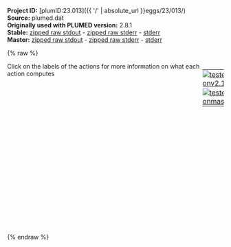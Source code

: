**Project ID:** [plumID:23.013]({{ '/' | absolute_url }}eggs/23/013/)  
**Source:** plumed.dat  
**Originally used with PLUMED version:** 2.8.1  
**Stable:** [zipped raw stdout](plumed.dat.plumed.stdout.txt.zip) - [zipped raw stderr](plumed.dat.plumed.stderr.txt.zip) - [stderr](plumed.dat.plumed.stderr)  
**Master:** [zipped raw stdout](plumed.dat.plumed_master.stdout.txt.zip) - [zipped raw stderr](plumed.dat.plumed_master.stderr.txt.zip) - [stderr](plumed.dat.plumed_master.stderr)  

{% raw %}
<div style="width: 100%; float:left">
<div style="width: 90%; float:left" id="value_details_data/plumed.dat"> Click on the labels of the actions for more information on what each action computes </div>
<div style="width: 10%; float:left"><table><tr><td style="padding:1px"><a href="plumed.dat.plumed.stderr"><img src="https://img.shields.io/badge/v2.10-passing-green.svg" alt="tested onv2.10" /></a></td></tr><tr><td style="padding:1px"><a href="plumed.dat.plumed_master.stderr"><img src="https://img.shields.io/badge/master-passing-green.svg" alt="tested onmaster" /></a></td></tr></table></div></div>
<pre style="width=97%;">
<span style="color:blue" class="comment">#RESTART</span>
<span class="plumedtooltip" style="color:green">UNITS<span class="right">This command sets the internal units for the code. <a href="https://www.plumed.org/doc-master/user-doc/html/_u_n_i_t_s.html" style="color:green">More details</a><i></i></span></span> <span class="plumedtooltip">LENGTH<span class="right">the units of lengths<i></i></span></span>=nm <span class="plumedtooltip">TIME<span class="right">the units of time<i></i></span></span>=ps <span class="plumedtooltip">ENERGY<span class="right">the units of energy<i></i></span></span>=kj/mol
<span style="display:none;" id="data/plumed.dat">The UNITS action with label <b></b> calculates something</span><span class="plumedtooltip" style="color:green">TIME<span class="right">retrieve the time of the simulation to be used elsewhere <a href="https://www.plumed.org/doc-master/user-doc/html/_t_i_m_e.html" style="color:green">More details</a><i></i></span></span> <span class="plumedtooltip">LABEL<span class="right">a label for the action so that its output can be referenced in the input to other actions<i></i></span></span>=<b name="data/plumed.dattim" onclick='showPath("data/plumed.dat","data/plumed.dattim","data/plumed.dattim","black")'>tim</b><span style="display:none;" id="data/plumed.dattim">The TIME action with label <b>tim</b> calculates the following quantities:<table  align="center" frame="void" width="95%" cellpadding="5%"><tr><td width="5%"><b> Quantity </b>  </td><td width="5%"><b> Type </b>  </td><td><b> Description </b> </td></tr><tr><td width="5%">tim</td><td width="5%"><font color="black">scalar</font></td><td>the time since the start of the trajectory</td></tr></table></span>
<span class="plumedtooltip" style="color:green">PATHMSD<span class="right">This Colvar calculates path collective variables. <a href="https://www.plumed.org/doc-master/user-doc/html/_p_a_t_h_m_s_d.html" style="color:green">More details</a><i></i></span></span> <span class="plumedtooltip">REFERENCE<span class="right">the pdb is needed to provide the various milestones<i></i></span></span>=sting-traj-based-path-CA+MET-SD.pdb <span class="plumedtooltip">LAMBDA<span class="right">the lambda parameter is needed for smoothing, is in the units of plumed<i></i></span></span>=1158 <span class="plumedtooltip">NEIGH_STRIDE<span class="right">how often the neighbor list needs to be calculated in time units<i></i></span></span>=4 <span class="plumedtooltip">NEIGH_SIZE<span class="right">size of the neighbor list<i></i></span></span>=8 <span class="plumedtooltip">LABEL<span class="right">a label for the action so that its output can be referenced in the input to other actions<i></i></span></span>=<b name="data/plumed.datpath" onclick='showPath("data/plumed.dat","data/plumed.datpath","data/plumed.datpath","black")'>path</b><span style="display:none;" id="data/plumed.datpath">The PATHMSD action with label <b>path</b> calculates the following quantities:<table  align="center" frame="void" width="95%" cellpadding="5%"><tr><td width="5%"><b> Quantity </b>  </td><td width="5%"><b> Type </b>  </td><td><b> Description </b> </td></tr><tr><td width="5%">path.sss</td><td width="5%"><font color="black">scalar</font></td><td>the position on the path</td></tr><tr><td width="5%">path.zzz</td><td width="5%"><font color="black">scalar</font></td><td>the distance from the path</td></tr></table></span>
<span class="plumedtooltip" style="color:green">CUSTOM<span class="right">Calculate a combination of variables using a custom expression. <a href="https://www.plumed.org/doc-master/user-doc/html/_c_u_s_t_o_m.html" style="color:green">More details</a><i></i></span></span> <span class="plumedtooltip">ARG<span class="right">the values input to this function<i></i></span></span>=<b name="data/plumed.datpath">path.zzz</b> <span class="plumedtooltip">FUNC<span class="right">the function you wish to evaluate<i></i></span></span>=sqrt(x) <span class="plumedtooltip">PERIODIC<span class="right">if the output of your function is periodic then you should specify the periodicity of the function<i></i></span></span>=NO <span class="plumedtooltip">LABEL<span class="right">a label for the action so that its output can be referenced in the input to other actions<i></i></span></span>=<b name="data/plumed.datpath_z" onclick='showPath("data/plumed.dat","data/plumed.datpath_z","data/plumed.datpath_z","black")'>path_z</b><span style="display:none;" id="data/plumed.datpath_z">The CUSTOM action with label <b>path_z</b> calculates the following quantities:<table  align="center" frame="void" width="95%" cellpadding="5%"><tr><td width="5%"><b> Quantity </b>  </td><td width="5%"><b> Type </b>  </td><td><b> Description </b> </td></tr><tr><td width="5%">path_z</td><td width="5%"><font color="black">scalar</font></td><td>an arbitrary function</td></tr></table></span>
<span id="data/plumed.datdefdrr_short"><span class="plumedtooltip" style="color:green">DRR<span class="right">Used to performed extended-system adaptive biasing force(eABF) This action has <a class="toggler" href='javascript:;' onclick='toggleDisplay("data/plumed.datdefdrr");'>hidden defaults</a>. <a href="https://www.plumed.org/doc-master/user-doc/html/_d_r_r.html">More details</a><i></i></span></span> <span class="plumedtooltip">ARG<span class="right">the labels of the scalars on which the bias will act<i></i></span></span>=<b name="data/plumed.datpath">path.sss</b> <span class="plumedtooltip">FULLSAMPLES<span class="right"> number of samples in a bin prior to application of the ABF<i></i></span></span>=2000 <span class="plumedtooltip">GRID_MIN<span class="right">the lower bounds for the grid (GRID_BIN or GRID_SPACING should be specified)<i></i></span></span>=1 <span class="plumedtooltip">GRID_MAX<span class="right">the upper bounds for the grid (GRID_BIN or GRID_SPACING should be specified)<i></i></span></span>=32 <span class="plumedtooltip">GRID_SPACING<span class="right">the approximate grid spacing (to be used as an alternative or together with GRID_BIN)<i></i></span></span>=0.05 <span class="plumedtooltip">TEMP<span class="right">the system temperature - needed when FRICTION is present<i></i></span></span>=310 <span class="plumedtooltip">FRICTION<span class="right"> add a friction to the variable, similar to extended Langevin Damping in Colvars<i></i></span></span>=8.0 <span class="plumedtooltip">TAU<span class="right"> specifies relaxation time on each of variables are, similar to extended Time Constant in Colvars<i></i></span></span>=0.5 <span class="plumedtooltip">TEXTOUTPUT<span class="right"> use text output for grad and count files instead of boost::serialization binary output<i></i></span></span> <span class="plumedtooltip">OUTPUTFREQ<span class="right">write results to a file every N steps<i></i></span></span>=250000 <span class="plumedtooltip">HISTORYFREQ<span class="right">save history to a file every N steps<i></i></span></span>=2500000 <span class="plumedtooltip">DRR_RFILE<span class="right">specifies the restart file (<i></i></span></span>=drr <span class="plumedtooltip">LABEL<span class="right">a label for the action so that its output can be referenced in the input to other actions<i></i></span></span>=<b name="data/plumed.datdrr" onclick='showPath("data/plumed.dat","data/plumed.datdrr","data/plumed.datdrr","black")'>drr</b><span style="display:none;" id="data/plumed.datdrr">The DRR action with label <b>drr</b> calculates the following quantities:<table  align="center" frame="void" width="95%" cellpadding="5%"><tr><td width="5%"><b> Quantity </b>  </td><td width="5%"><b> Type </b>  </td><td><b> Description </b> </td></tr><tr><td width="5%">drr.bias</td><td width="5%"><font color="black">scalar</font></td><td>the instantaneous value of the bias potential</td></tr><tr><td width="5%">drr.path.sss_fict</td><td width="5%"><font color="black">scalar</font></td><td>one or multiple instances of this quantity can be referenced elsewhere in the input file. These quantities will named with the arguments of the bias followed by the character string _tilde. It is possible to add forces on these variable. This particular component measures this quantity for the input CV named path.sss</td></tr><tr><td width="5%">drr.path.sss_vfict</td><td width="5%"><font color="black">scalar</font></td><td>one or multiple instances of this quantity can be referenced elsewhere in the input file. These quantities will named with the arguments of the bias followed by the character string _tilde. It is NOT possible to add forces on these variable. This particular component measures this quantity for the input CV named path.sss</td></tr><tr><td width="5%">drr.path.sss_biasforce</td><td width="5%"><font color="black">scalar</font></td><td>The bias force from eABF/DRR of the fictitious particle. This particular component measures this quantity for the input CV named path.sss</td></tr><tr><td width="5%">drr.path.sss_springforce</td><td width="5%"><font color="black">scalar</font></td><td>Spring force between real CVs and extended CVs This particular component measures this quantity for the input CV named path.sss</td></tr><tr><td width="5%">drr.path.sss_fictNoPBC</td><td width="5%"><font color="black">scalar</font></td><td>the positions of fictitious particles (without PBC). This particular component measures this quantity for the input CV named path.sss</td></tr></table></span>
</span><span id="data/plumed.datdefdrr_long" style="display:none;"><span class="plumedtooltip" style="color:green">DRR<span class="right">Used to performed extended-system adaptive biasing force(eABF) This action uses the <a class="toggler" href='javascript:;' onclick='toggleDisplay("data/plumed.datdefdrr");'>defaults shown here</a>. <a href="https://www.plumed.org/doc-master/user-doc/html/_d_r_r.html">More details</a><i></i></span></span> <span class="plumedtooltip">ARG<span class="right">the labels of the scalars on which the bias will act<i></i></span></span>=<b name="data/plumed.datpath">path.sss</b> <span class="plumedtooltip">FULLSAMPLES<span class="right"> number of samples in a bin prior to application of the ABF<i></i></span></span>=2000 <span class="plumedtooltip">GRID_MIN<span class="right">the lower bounds for the grid (GRID_BIN or GRID_SPACING should be specified)<i></i></span></span>=1 <span class="plumedtooltip">GRID_MAX<span class="right">the upper bounds for the grid (GRID_BIN or GRID_SPACING should be specified)<i></i></span></span>=32 <span class="plumedtooltip">GRID_SPACING<span class="right">the approximate grid spacing (to be used as an alternative or together with GRID_BIN)<i></i></span></span>=0.05 <span class="plumedtooltip">TEMP<span class="right">the system temperature - needed when FRICTION is present<i></i></span></span>=310 <span class="plumedtooltip">FRICTION<span class="right"> add a friction to the variable, similar to extended Langevin Damping in Colvars<i></i></span></span>=8.0 <span class="plumedtooltip">TAU<span class="right"> specifies relaxation time on each of variables are, similar to extended Time Constant in Colvars<i></i></span></span>=0.5 <span class="plumedtooltip">TEXTOUTPUT<span class="right"> use text output for grad and count files instead of boost::serialization binary output<i></i></span></span> <span class="plumedtooltip">OUTPUTFREQ<span class="right">write results to a file every N steps<i></i></span></span>=250000 <span class="plumedtooltip">HISTORYFREQ<span class="right">save history to a file every N steps<i></i></span></span>=2500000 <span class="plumedtooltip">DRR_RFILE<span class="right">specifies the restart file (<i></i></span></span>=<b name="data/plumed.datdrr">drr</b> <span class="plumedtooltip">LABEL<span class="right">a label for the action so that its output can be referenced in the input to other actions<i></i></span></span>=<b name="data/plumed.datdrr" onclick='showPath("data/plumed.dat","data/plumed.datdrr","data/plumed.datdrr","black")'>drr</b>  <span class="plumedtooltip">REFLECTINGWALL<span class="right"> whether add reflecting walls for each CV at GRID_MIN and GRID_MAX<i></i></span></span>=0 <span class="plumedtooltip">MAXFACTOR<span class="right"> maximum scaling factor of biasing force<i></i></span></span>=1.0
</span><span class="plumedtooltip" style="color:green">METAD<span class="right">Used to performed metadynamics on one or more collective variables. <a href="https://www.plumed.org/doc-master/user-doc/html/_m_e_t_a_d.html" style="color:green">More details</a><i></i></span></span> <span class="plumedtooltip">ARG<span class="right">the labels of the scalars on which the bias will act<i></i></span></span>=<b name="data/plumed.datdrr">drr.path.sss_fict</b> <span class="plumedtooltip">SIGMA<span class="right">the widths of the Gaussian hills<i></i></span></span>=0.25 <span class="plumedtooltip">HEIGHT<span class="right">the heights of the Gaussian hills<i></i></span></span>=1.8 <span class="plumedtooltip">PACE<span class="right">the frequency for hill addition<i></i></span></span>=500 <span class="plumedtooltip">GRID_MIN<span class="right">the lower bounds for the grid<i></i></span></span>=0 <span class="plumedtooltip">GRID_MAX<span class="right">the upper bounds for the grid<i></i></span></span>=33 <span class="plumedtooltip">GRID_SPACING<span class="right">the approximate grid spacing (to be used as an alternative or together with GRID_BIN)<i></i></span></span>=0.05 <span class="plumedtooltip">BIASFACTOR<span class="right">use well tempered metadynamics and use this bias factor<i></i></span></span>=20 <span class="plumedtooltip">TEMP<span class="right">the system temperature - this is only needed if you are doing well-tempered metadynamics<i></i></span></span>=310 <span class="plumedtooltip">FILE<span class="right"> a file in which the list of added hills is stored<i></i></span></span>=HILLS <span class="plumedtooltip">LABEL<span class="right">a label for the action so that its output can be referenced in the input to other actions<i></i></span></span>=<b name="data/plumed.datmetad" onclick='showPath("data/plumed.dat","data/plumed.datmetad","data/plumed.datmetad","black")'>metad</b><span style="display:none;" id="data/plumed.datmetad">The METAD action with label <b>metad</b> calculates the following quantities:<table  align="center" frame="void" width="95%" cellpadding="5%"><tr><td width="5%"><b> Quantity </b>  </td><td width="5%"><b> Type </b>  </td><td><b> Description </b> </td></tr><tr><td width="5%">metad.bias</td><td width="5%"><font color="black">scalar</font></td><td>the instantaneous value of the bias potential</td></tr></table></span>
<span class="plumedtooltip" style="color:green">CUSTOM<span class="right">Calculate a combination of variables using a custom expression. <a href="https://www.plumed.org/doc-master/user-doc/html/_c_u_s_t_o_m.html" style="color:green">More details</a><i></i></span></span> <span class="plumedtooltip">ARG<span class="right">the values input to this function<i></i></span></span>=<b name="data/plumed.dattim">tim</b> <span class="plumedtooltip">FUNC<span class="right">the function you wish to evaluate<i></i></span></span>=0.5*(erf((200-x)*0.1)+1) <span class="plumedtooltip">PERIODIC<span class="right">if the output of your function is periodic then you should specify the periodicity of the function<i></i></span></span>=NO <span class="plumedtooltip">LABEL<span class="right">a label for the action so that its output can be referenced in the input to other actions<i></i></span></span>=<b name="data/plumed.datstp1" onclick='showPath("data/plumed.dat","data/plumed.datstp1","data/plumed.datstp1","black")'>stp1</b><span style="display:none;" id="data/plumed.datstp1">The CUSTOM action with label <b>stp1</b> calculates the following quantities:<table  align="center" frame="void" width="95%" cellpadding="5%"><tr><td width="5%"><b> Quantity </b>  </td><td width="5%"><b> Type </b>  </td><td><b> Description </b> </td></tr><tr><td width="5%">stp1</td><td width="5%"><font color="black">scalar</font></td><td>an arbitrary function</td></tr></table></span>
<span class="plumedtooltip" style="color:green">CUSTOM<span class="right">Calculate a combination of variables using a custom expression. <a href="https://www.plumed.org/doc-master/user-doc/html/_c_u_s_t_o_m.html" style="color:green">More details</a><i></i></span></span> <span class="plumedtooltip">ARG<span class="right">the values input to this function<i></i></span></span>=<b name="data/plumed.dattim">tim</b> <span class="plumedtooltip">FUNC<span class="right">the function you wish to evaluate<i></i></span></span>=0.5*(erf((x-200)*0.1)+1) <span class="plumedtooltip">PERIODIC<span class="right">if the output of your function is periodic then you should specify the periodicity of the function<i></i></span></span>=NO <span class="plumedtooltip">LABEL<span class="right">a label for the action so that its output can be referenced in the input to other actions<i></i></span></span>=<b name="data/plumed.datstp2" onclick='showPath("data/plumed.dat","data/plumed.datstp2","data/plumed.datstp2","black")'>stp2</b><span style="display:none;" id="data/plumed.datstp2">The CUSTOM action with label <b>stp2</b> calculates the following quantities:<table  align="center" frame="void" width="95%" cellpadding="5%"><tr><td width="5%"><b> Quantity </b>  </td><td width="5%"><b> Type </b>  </td><td><b> Description </b> </td></tr><tr><td width="5%">stp2</td><td width="5%"><font color="black">scalar</font></td><td>an arbitrary function</td></tr></table></span>
<span class="plumedtooltip" style="color:green">CUSTOM<span class="right">Calculate a combination of variables using a custom expression. <a href="https://www.plumed.org/doc-master/user-doc/html/_c_u_s_t_o_m.html" style="color:green">More details</a><i></i></span></span> <span class="plumedtooltip">ARG<span class="right">the values input to this function<i></i></span></span>=<b name="data/plumed.dattim">tim</b> <span class="plumedtooltip">FUNC<span class="right">the function you wish to evaluate<i></i></span></span>=0.5*(erf((300-x)*0.1)+1) <span class="plumedtooltip">PERIODIC<span class="right">if the output of your function is periodic then you should specify the periodicity of the function<i></i></span></span>=NO <span class="plumedtooltip">LABEL<span class="right">a label for the action so that its output can be referenced in the input to other actions<i></i></span></span>=<b name="data/plumed.datstp3" onclick='showPath("data/plumed.dat","data/plumed.datstp3","data/plumed.datstp3","black")'>stp3</b><span style="display:none;" id="data/plumed.datstp3">The CUSTOM action with label <b>stp3</b> calculates the following quantities:<table  align="center" frame="void" width="95%" cellpadding="5%"><tr><td width="5%"><b> Quantity </b>  </td><td width="5%"><b> Type </b>  </td><td><b> Description </b> </td></tr><tr><td width="5%">stp3</td><td width="5%"><font color="black">scalar</font></td><td>an arbitrary function</td></tr></table></span>
<span class="plumedtooltip" style="color:green">CUSTOM<span class="right">Calculate a combination of variables using a custom expression. <a href="https://www.plumed.org/doc-master/user-doc/html/_c_u_s_t_o_m.html" style="color:green">More details</a><i></i></span></span> <span class="plumedtooltip">ARG<span class="right">the values input to this function<i></i></span></span>=<b name="data/plumed.dattim">tim</b> <span class="plumedtooltip">FUNC<span class="right">the function you wish to evaluate<i></i></span></span>=0.5*(erf((x-300)*0.1)+1) <span class="plumedtooltip">PERIODIC<span class="right">if the output of your function is periodic then you should specify the periodicity of the function<i></i></span></span>=NO <span class="plumedtooltip">LABEL<span class="right">a label for the action so that its output can be referenced in the input to other actions<i></i></span></span>=<b name="data/plumed.datstp4" onclick='showPath("data/plumed.dat","data/plumed.datstp4","data/plumed.datstp4","black")'>stp4</b><span style="display:none;" id="data/plumed.datstp4">The CUSTOM action with label <b>stp4</b> calculates the following quantities:<table  align="center" frame="void" width="95%" cellpadding="5%"><tr><td width="5%"><b> Quantity </b>  </td><td width="5%"><b> Type </b>  </td><td><b> Description </b> </td></tr><tr><td width="5%">stp4</td><td width="5%"><font color="black">scalar</font></td><td>an arbitrary function</td></tr></table></span>
<span class="plumedtooltip" style="color:green">CUSTOM<span class="right">Calculate a combination of variables using a custom expression. <a href="https://www.plumed.org/doc-master/user-doc/html/_c_u_s_t_o_m.html" style="color:green">More details</a><i></i></span></span> <span class="plumedtooltip">ARG<span class="right">the values input to this function<i></i></span></span>=<b name="data/plumed.dattim">tim</b> <span class="plumedtooltip">FUNC<span class="right">the function you wish to evaluate<i></i></span></span>=0.5*(erf((400-x)*0.1)+1) <span class="plumedtooltip">PERIODIC<span class="right">if the output of your function is periodic then you should specify the periodicity of the function<i></i></span></span>=NO <span class="plumedtooltip">LABEL<span class="right">a label for the action so that its output can be referenced in the input to other actions<i></i></span></span>=<b name="data/plumed.datstp5" onclick='showPath("data/plumed.dat","data/plumed.datstp5","data/plumed.datstp5","black")'>stp5</b><span style="display:none;" id="data/plumed.datstp5">The CUSTOM action with label <b>stp5</b> calculates the following quantities:<table  align="center" frame="void" width="95%" cellpadding="5%"><tr><td width="5%"><b> Quantity </b>  </td><td width="5%"><b> Type </b>  </td><td><b> Description </b> </td></tr><tr><td width="5%">stp5</td><td width="5%"><font color="black">scalar</font></td><td>an arbitrary function</td></tr></table></span>
<span class="plumedtooltip" style="color:green">CUSTOM<span class="right">Calculate a combination of variables using a custom expression. <a href="https://www.plumed.org/doc-master/user-doc/html/_c_u_s_t_o_m.html" style="color:green">More details</a><i></i></span></span> <span class="plumedtooltip">ARG<span class="right">the values input to this function<i></i></span></span>=<b name="data/plumed.dattim">tim</b> <span class="plumedtooltip">FUNC<span class="right">the function you wish to evaluate<i></i></span></span>=0.5*(erf((x-400)*0.1)+1) <span class="plumedtooltip">PERIODIC<span class="right">if the output of your function is periodic then you should specify the periodicity of the function<i></i></span></span>=NO <span class="plumedtooltip">LABEL<span class="right">a label for the action so that its output can be referenced in the input to other actions<i></i></span></span>=<b name="data/plumed.datstp6" onclick='showPath("data/plumed.dat","data/plumed.datstp6","data/plumed.datstp6","black")'>stp6</b><span style="display:none;" id="data/plumed.datstp6">The CUSTOM action with label <b>stp6</b> calculates the following quantities:<table  align="center" frame="void" width="95%" cellpadding="5%"><tr><td width="5%"><b> Quantity </b>  </td><td width="5%"><b> Type </b>  </td><td><b> Description </b> </td></tr><tr><td width="5%">stp6</td><td width="5%"><font color="black">scalar</font></td><td>an arbitrary function</td></tr></table></span>
<span class="plumedtooltip" style="color:green">CUSTOM<span class="right">Calculate a combination of variables using a custom expression. <a href="https://www.plumed.org/doc-master/user-doc/html/_c_u_s_t_o_m.html" style="color:green">More details</a><i></i></span></span> <span class="plumedtooltip">ARG<span class="right">the values input to this function<i></i></span></span>=<b name="data/plumed.dattim">tim</b> <span class="plumedtooltip">FUNC<span class="right">the function you wish to evaluate<i></i></span></span>=0.5*(erf((500-x)*0.1)+1) <span class="plumedtooltip">PERIODIC<span class="right">if the output of your function is periodic then you should specify the periodicity of the function<i></i></span></span>=NO <span class="plumedtooltip">LABEL<span class="right">a label for the action so that its output can be referenced in the input to other actions<i></i></span></span>=<b name="data/plumed.datstp7" onclick='showPath("data/plumed.dat","data/plumed.datstp7","data/plumed.datstp7","black")'>stp7</b><span style="display:none;" id="data/plumed.datstp7">The CUSTOM action with label <b>stp7</b> calculates the following quantities:<table  align="center" frame="void" width="95%" cellpadding="5%"><tr><td width="5%"><b> Quantity </b>  </td><td width="5%"><b> Type </b>  </td><td><b> Description </b> </td></tr><tr><td width="5%">stp7</td><td width="5%"><font color="black">scalar</font></td><td>an arbitrary function</td></tr></table></span>
<span class="plumedtooltip" style="color:green">CUSTOM<span class="right">Calculate a combination of variables using a custom expression. <a href="https://www.plumed.org/doc-master/user-doc/html/_c_u_s_t_o_m.html" style="color:green">More details</a><i></i></span></span> <span class="plumedtooltip">ARG<span class="right">the values input to this function<i></i></span></span>=<b name="data/plumed.dattim">tim</b> <span class="plumedtooltip">FUNC<span class="right">the function you wish to evaluate<i></i></span></span>=0.5*(erf((x-500)*0.1)+1) <span class="plumedtooltip">PERIODIC<span class="right">if the output of your function is periodic then you should specify the periodicity of the function<i></i></span></span>=NO <span class="plumedtooltip">LABEL<span class="right">a label for the action so that its output can be referenced in the input to other actions<i></i></span></span>=<b name="data/plumed.datstp8" onclick='showPath("data/plumed.dat","data/plumed.datstp8","data/plumed.datstp8","black")'>stp8</b><span style="display:none;" id="data/plumed.datstp8">The CUSTOM action with label <b>stp8</b> calculates the following quantities:<table  align="center" frame="void" width="95%" cellpadding="5%"><tr><td width="5%"><b> Quantity </b>  </td><td width="5%"><b> Type </b>  </td><td><b> Description </b> </td></tr><tr><td width="5%">stp8</td><td width="5%"><font color="black">scalar</font></td><td>an arbitrary function</td></tr></table></span>
<span class="plumedtooltip" style="color:green">CUSTOM<span class="right">Calculate a combination of variables using a custom expression. <a href="https://www.plumed.org/doc-master/user-doc/html/_c_u_s_t_o_m.html" style="color:green">More details</a><i></i></span></span> <span class="plumedtooltip">ARG<span class="right">the values input to this function<i></i></span></span>=<b name="data/plumed.datstp1">stp1</b>,<b name="data/plumed.datstp2">stp2</b>,<b name="data/plumed.datstp3">stp3</b>,<b name="data/plumed.datstp4">stp4</b>,<b name="data/plumed.datstp5">stp5</b>,<b name="data/plumed.datstp6">stp6</b>,<b name="data/plumed.datstp7">stp7</b>,<b name="data/plumed.datstp8">stp8</b> <span class="plumedtooltip">VAR<span class="right">the names to give each of the arguments in the function<i></i></span></span>=x1,x2,x3,x4,x5,x6,x7,x8 <span class="plumedtooltip">FUNC<span class="right">the function you wish to evaluate<i></i></span></span>=0.15*x1+0.125*x2*x3+0.1*x4*x5+0.075*x6*x7+0.05*x8 <span class="plumedtooltip">PERIODIC<span class="right">if the output of your function is periodic then you should specify the periodicity of the function<i></i></span></span>=NO <span class="plumedtooltip">LABEL<span class="right">a label for the action so that its output can be referenced in the input to other actions<i></i></span></span>=<b name="data/plumed.datmax_z" onclick='showPath("data/plumed.dat","data/plumed.datmax_z","data/plumed.datmax_z","black")'>max_z</b><span style="display:none;" id="data/plumed.datmax_z">The CUSTOM action with label <b>max_z</b> calculates the following quantities:<table  align="center" frame="void" width="95%" cellpadding="5%"><tr><td width="5%"><b> Quantity </b>  </td><td width="5%"><b> Type </b>  </td><td><b> Description </b> </td></tr><tr><td width="5%">max_z</td><td width="5%"><font color="black">scalar</font></td><td>an arbitrary function</td></tr></table></span>
<span class="plumedtooltip" style="color:green">CUSTOM<span class="right">Calculate a combination of variables using a custom expression. <a href="https://www.plumed.org/doc-master/user-doc/html/_c_u_s_t_o_m.html" style="color:green">More details</a><i></i></span></span> <span class="plumedtooltip">ARG<span class="right">the values input to this function<i></i></span></span>=<b name="data/plumed.datpath_z">path_z</b>,<b name="data/plumed.datmax_z">max_z</b> <span class="plumedtooltip">FUNC<span class="right">the function you wish to evaluate<i></i></span></span>=(y-x)^-1 <span class="plumedtooltip">PERIODIC<span class="right">if the output of your function is periodic then you should specify the periodicity of the function<i></i></span></span>=NO <span class="plumedtooltip">LABEL<span class="right">a label for the action so that its output can be referenced in the input to other actions<i></i></span></span>=<b name="data/plumed.datuwz_arg" onclick='showPath("data/plumed.dat","data/plumed.datuwz_arg","data/plumed.datuwz_arg","black")'>uwz_arg</b><span style="display:none;" id="data/plumed.datuwz_arg">The CUSTOM action with label <b>uwz_arg</b> calculates the following quantities:<table  align="center" frame="void" width="95%" cellpadding="5%"><tr><td width="5%"><b> Quantity </b>  </td><td width="5%"><b> Type </b>  </td><td><b> Description </b> </td></tr><tr><td width="5%">uwz_arg</td><td width="5%"><font color="black">scalar</font></td><td>an arbitrary function</td></tr></table></span>
<span class="plumedtooltip" style="color:green">BIASVALUE<span class="right">Takes the value of one variable and use it as a bias <a href="https://www.plumed.org/doc-master/user-doc/html/_b_i_a_s_v_a_l_u_e.html" style="color:green">More details</a><i></i></span></span> <span class="plumedtooltip">ARG<span class="right">the labels of the scalar/vector arguments whose values will be used as a bias on the system<i></i></span></span>=<b name="data/plumed.datuwz_arg">uwz_arg</b> <span class="plumedtooltip">LABEL<span class="right">a label for the action so that its output can be referenced in the input to other actions<i></i></span></span>=<b name="data/plumed.datuw_path_z" onclick='showPath("data/plumed.dat","data/plumed.datuw_path_z","data/plumed.datuw_path_z","black")'>uw_path_z</b><span style="display:none;" id="data/plumed.datuw_path_z">The BIASVALUE action with label <b>uw_path_z</b> calculates the following quantities:<table  align="center" frame="void" width="95%" cellpadding="5%"><tr><td width="5%"><b> Quantity </b>  </td><td width="5%"><b> Type </b>  </td><td><b> Description </b> </td></tr><tr><td width="5%">uw_path_z.bias</td><td width="5%"><font color="black">scalar</font></td><td>the instantaneous value of the bias potential</td></tr><tr><td width="5%">uw_path_z.uwz_arg_bias</td><td width="5%"><font color="black">scalar</font></td><td>one or multiple instances of this quantity can be referenced elsewhere in the input file. these quantities will named with  the arguments of the bias followed by the character string _bias. These quantities tell the user how much the bias is due to each of the colvars. This particular component measures this quantity for the input CV named uwz_arg</td></tr></table></span>
<span class="plumedtooltip" style="color:green">UPPER_WALLS<span class="right">Defines a wall for the value of one or more collective variables, <a href="https://www.plumed.org/doc-master/user-doc/html/_u_p_p_e_r__w_a_l_l_s.html" style="color:green">More details</a><i></i></span></span> <span class="plumedtooltip">ARG<span class="right">the arguments on which the bias is acting<i></i></span></span>=<b name="data/plumed.datpath">path.sss</b> <span class="plumedtooltip">AT<span class="right">the positions of the wall<i></i></span></span>=32 <span class="plumedtooltip">KAPPA<span class="right">the force constant for the wall<i></i></span></span>=1000 <span class="plumedtooltip">LABEL<span class="right">a label for the action so that its output can be referenced in the input to other actions<i></i></span></span>=<b name="data/plumed.datuw_s" onclick='showPath("data/plumed.dat","data/plumed.datuw_s","data/plumed.datuw_s","black")'>uw_s</b><span style="display:none;" id="data/plumed.datuw_s">The UPPER_WALLS action with label <b>uw_s</b> calculates the following quantities:<table  align="center" frame="void" width="95%" cellpadding="5%"><tr><td width="5%"><b> Quantity </b>  </td><td width="5%"><b> Type </b>  </td><td><b> Description </b> </td></tr><tr><td width="5%">uw_s.bias</td><td width="5%"><font color="black">scalar</font></td><td>the instantaneous value of the bias potential</td></tr><tr><td width="5%">uw_s.force2</td><td width="5%"><font color="black">scalar</font></td><td>the instantaneous value of the squared force due to this bias potential</td></tr></table></span>
<span class="plumedtooltip" style="color:green">LOWER_WALLS<span class="right">Defines a wall for the value of one or more collective variables, <a href="https://www.plumed.org/doc-master/user-doc/html/_l_o_w_e_r__w_a_l_l_s.html" style="color:green">More details</a><i></i></span></span> <span class="plumedtooltip">ARG<span class="right">the arguments on which the bias is acting<i></i></span></span>=<b name="data/plumed.datpath">path.sss</b> <span class="plumedtooltip">AT<span class="right">the positions of the wall<i></i></span></span>=1  <span class="plumedtooltip">KAPPA<span class="right">the force constant for the wall<i></i></span></span>=1000 <span class="plumedtooltip">LABEL<span class="right">a label for the action so that its output can be referenced in the input to other actions<i></i></span></span>=<b name="data/plumed.datlw_s" onclick='showPath("data/plumed.dat","data/plumed.datlw_s","data/plumed.datlw_s","black")'>lw_s</b><span style="display:none;" id="data/plumed.datlw_s">The LOWER_WALLS action with label <b>lw_s</b> calculates the following quantities:<table  align="center" frame="void" width="95%" cellpadding="5%"><tr><td width="5%"><b> Quantity </b>  </td><td width="5%"><b> Type </b>  </td><td><b> Description </b> </td></tr><tr><td width="5%">lw_s.bias</td><td width="5%"><font color="black">scalar</font></td><td>the instantaneous value of the bias potential</td></tr><tr><td width="5%">lw_s.force2</td><td width="5%"><font color="black">scalar</font></td><td>the instantaneous value of the squared force due to this bias potential</td></tr></table></span>
<span class="plumedtooltip" style="color:green">UPPER_WALLS<span class="right">Defines a wall for the value of one or more collective variables, <a href="https://www.plumed.org/doc-master/user-doc/html/_u_p_p_e_r__w_a_l_l_s.html" style="color:green">More details</a><i></i></span></span> <span class="plumedtooltip">ARG<span class="right">the arguments on which the bias is acting<i></i></span></span>=<b name="data/plumed.datdrr">drr.path.sss_fict</b> <span class="plumedtooltip">AT<span class="right">the positions of the wall<i></i></span></span>=32 <span class="plumedtooltip">KAPPA<span class="right">the force constant for the wall<i></i></span></span>=1000 <span class="plumedtooltip">LABEL<span class="right">a label for the action so that its output can be referenced in the input to other actions<i></i></span></span>=<b name="data/plumed.datuw_s_fict" onclick='showPath("data/plumed.dat","data/plumed.datuw_s_fict","data/plumed.datuw_s_fict","black")'>uw_s_fict</b><span style="display:none;" id="data/plumed.datuw_s_fict">The UPPER_WALLS action with label <b>uw_s_fict</b> calculates the following quantities:<table  align="center" frame="void" width="95%" cellpadding="5%"><tr><td width="5%"><b> Quantity </b>  </td><td width="5%"><b> Type </b>  </td><td><b> Description </b> </td></tr><tr><td width="5%">uw_s_fict.bias</td><td width="5%"><font color="black">scalar</font></td><td>the instantaneous value of the bias potential</td></tr><tr><td width="5%">uw_s_fict.force2</td><td width="5%"><font color="black">scalar</font></td><td>the instantaneous value of the squared force due to this bias potential</td></tr></table></span>
<span class="plumedtooltip" style="color:green">LOWER_WALLS<span class="right">Defines a wall for the value of one or more collective variables, <a href="https://www.plumed.org/doc-master/user-doc/html/_l_o_w_e_r__w_a_l_l_s.html" style="color:green">More details</a><i></i></span></span> <span class="plumedtooltip">ARG<span class="right">the arguments on which the bias is acting<i></i></span></span>=<b name="data/plumed.datdrr">drr.path.sss_fict</b> <span class="plumedtooltip">AT<span class="right">the positions of the wall<i></i></span></span>=1  <span class="plumedtooltip">KAPPA<span class="right">the force constant for the wall<i></i></span></span>=1000 <span class="plumedtooltip">LABEL<span class="right">a label for the action so that its output can be referenced in the input to other actions<i></i></span></span>=<b name="data/plumed.datlw_s_fict" onclick='showPath("data/plumed.dat","data/plumed.datlw_s_fict","data/plumed.datlw_s_fict","black")'>lw_s_fict</b><span style="display:none;" id="data/plumed.datlw_s_fict">The LOWER_WALLS action with label <b>lw_s_fict</b> calculates the following quantities:<table  align="center" frame="void" width="95%" cellpadding="5%"><tr><td width="5%"><b> Quantity </b>  </td><td width="5%"><b> Type </b>  </td><td><b> Description </b> </td></tr><tr><td width="5%">lw_s_fict.bias</td><td width="5%"><font color="black">scalar</font></td><td>the instantaneous value of the bias potential</td></tr><tr><td width="5%">lw_s_fict.force2</td><td width="5%"><font color="black">scalar</font></td><td>the instantaneous value of the squared force due to this bias potential</td></tr></table></span>
<span class="plumedtooltip" style="color:green">PRINT<span class="right">Print quantities to a file. <a href="https://www.plumed.org/doc-master/user-doc/html/_p_r_i_n_t.html" style="color:green">More details</a><i></i></span></span> <span class="plumedtooltip">ARG<span class="right">the labels of the values that you would like to print to the file<i></i></span></span>=* <span class="plumedtooltip">STRIDE<span class="right"> the frequency with which the quantities of interest should be output<i></i></span></span>=1000 <span class="plumedtooltip">FILE<span class="right">the name of the file on which to output these quantities<i></i></span></span>=plumed-force.log <span class="plumedtooltip">FMT<span class="right">the format that should be used to output real numbers<i></i></span></span>=%12.4f
<span class="plumedtooltip" style="color:green">FLUSH<span class="right">This command instructs plumed to flush all the open files with a user specified frequency. <a href="https://www.plumed.org/doc-master/user-doc/html/_f_l_u_s_h.html" style="color:green">More details</a><i></i></span></span> <span class="plumedtooltip">STRIDE<span class="right">the frequency with which all the open files should be flushed<i></i></span></span>=1000
</pre>
{% endraw %}
